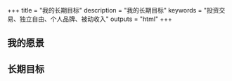 +++
title = "我的长期目标"
description = "我的长期目标"
keywords = "投资交易、独立自由、个人品牌、被动收入"
outputs = "html"
+++

## 我的愿景



## 长期目标

